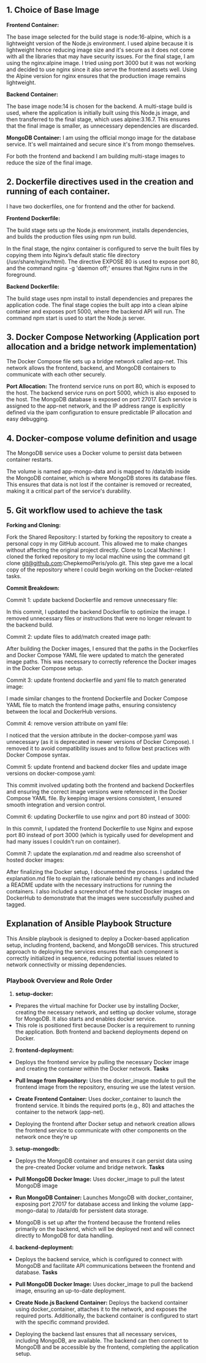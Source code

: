 ## 1. Choice of Base Image
**Frontend Container:**

The base image selected for the build stage is node:16-alpine, which is a lightweight version of the Node.js environment. I used alpine because it is lightweight hence reducing image size and  it's secure as it does not come with all the libraries that may have security issues.
For the final stage, I am using the nginx:alpine image. I tried using port 3000 but it was not working and decided to use nginx since it also serve the frontend assets well. Using the Alpine version for nginx ensures that the production image remains lightweight.

**Backend Container:**

The base image node:14 is chosen for the backend. A multi-stage build is used, where the application is initially built using this Node.js image, and then transferred to the final stage, which uses alpine:3.16.7. This ensures that the final image is smaller, as unnecessary dependencies are discarded.

**MongoDB Container:**
I am using the official mongo image for the database service. It's well maintained and secure since it's from mongo themselves.

For both the frontend and backend I am building multi-stage images to reduce the size of the final image.

## 2. Dockerfile directives used in the creation and running of each container.
I have two dockerfiles, one for frontend and the other for backend.

**Frontend Dockerfile:**

The build stage sets up the Node.js environment, installs dependencies, and builds the production files using npm run build.

In the final stage, the nginx container is configured to serve the built files by copying them into Nginx’s default static file directory (/usr/share/nginx/html).
The directive EXPOSE 80 is used to expose port 80, and the command nginx -g 'daemon off;' ensures that Nginx runs in the foreground.

**Backend Dockerfile:**

The build stage uses npm install to install dependencies and prepares the application code.
The final stage copies the built app into a clean alpine container and exposes port 5000, where the backend API will run.
The command npm start is used to start the Node.js server.

## 3. Docker Compose Networking (Application port allocation and a bridge network implementation)
The Docker Compose file sets up a bridge network called app-net.
This network allows the frontend, backend, and MongoDB containers to communicate with each other securely.

**Port Allocation:**
The frontend service runs on port 80, which is exposed to the host.
The backend service runs on port 5000, which is also exposed to the host.
The MongoDB database is exposed on port 27017.
Each service is assigned to the app-net network, and the IP address range is explicitly defined via the ipam configuration to ensure predictable IP allocation and easy debugging.

## 4. Docker-compose volume definition and usage
The MongoDB service uses a Docker volume to persist data between container restarts.

The volume is named app-mongo-data and is mapped to /data/db inside the MongoDB container, which is where MongoDB stores its database files.
This ensures that data is not lost if the container is removed or recreated, making it a critical part of the service's durability.

## 5. Git workflow used to achieve the task

**Forking and Cloning:**

Fork the Shared Repository: 
I started by forking the repository to create a personal copy in my GitHub account. This allowed me to make changes without affecting the original project directly.
Clone to Local Machine: 
I cloned the forked repository to my local machine using the command git clone git@github.com:ChepkemoiPeris/yolo.git. This step gave me a local copy of the repository where I could begin working on the Docker-related tasks.

**Commit Breakdown:**

Commit 1: update backend Dockerfile and remove unnecessary file:

In this commit, I updated the backend Dockerfile to optimize the image. I removed unnecessary files or instructions that were no longer relevant to the backend build. 

Commit 2: update files to add/match created image path:

After building the Docker images, I ensured that the paths in the Dockerfiles and Docker Compose YAML file were updated to match the generated image paths. This was necessary to correctly reference the Docker images in the Docker Compose setup.

Commit 3: update frontend dockerfile and yaml file to match generated image:

I made similar changes to the frontend Dockerfile and Docker Compose YAML file to match the frontend image paths, ensuring consistency between the local and DockerHub versions.

Commit 4: remove version attribute on yaml file:

I noticed that the version attribute in the docker-compose.yaml was unnecessary (as it is deprecated in newer versions of Docker Compose). I removed it to avoid compatibility issues and to follow best practices with Docker Compose syntax.

Commit 5: update frontend and backend docker files and update image versions on docker-compose.yaml:

This commit involved updating both the frontend and backend Dockerfiles and ensuring the correct image versions were referenced in the Docker Compose YAML file. By keeping image versions consistent, I ensured smooth integration and version control.

Commit 6: updating Dockerfile to use nginx and port 80 instead of 3000:

In this commit, I updated the frontend Dockerfile to use Nginx and expose port 80 instead of port 3000 (which is typically used for development and had many issues I couldn't run on container). 

Commit 7: update the explanation.md and readme also screenshot of hosted docker images:

After finalizing the Docker setup, I documented the process. I updated the explanation.md file to explain the rationale behind my changes and included a README update with the necessary instructions for running the containers. I also included a screenshot of the hosted Docker images on DockerHub to demonstrate that the images were successfully pushed and tagged.

## Explanation of Ansible Playbook Structure
This Ansible playbook is designed to deploy a Docker-based application setup, including frontend, backend, and MongoDB services. 
This structured approach to deploying the services ensures that each component is correctly initialized in sequence, reducing potential issues related to network connectivity or missing dependencies.

### Playbook Overview and Role Order
1. **setup-docker:**

- Prepares the virtual machine for Docker use by installing Docker, creating the necessary network, and setting up docker volume, storage for MongoDB. It also starts and enables docker service.
- This role is positioned first because Docker is a requirement to running the application. Both frontend and backend deployments depend on Docker.

2. **frontend-deployment:**

- Deploys the frontend service by pulling the necessary Docker image and creating the container within the Docker network.
 **Tasks**
- **Pull Image from Repository:** Uses the docker_image module to pull the frontend image from the repository, ensuring we use the latest version.
- **Create Frontend Container:** Uses docker_container to launch the frontend service. It binds the required ports (e.g., 80) and attaches the container to the network (app-net).  

- Deploying the frontend after Docker setup and network creation allows the frontend service to communicate with other components on the network once they’re up

3. **setup-mongodb:**

- Deploys the MongoDB container and ensures it can persist data using the pre-created Docker volume and bridge network.
**Tasks**
- **Pull MongoDB Docker Image:** Uses docker_image to pull the latest MongoDB image
- **Run MongoDB Container:** Launches MongoDB with docker_container, exposing port 27017 for database access and linking the volume (app-mongo-data) to /data/db for persistent data storage.  

- MongoDB is set up after the frontend because the frontend relies primarily on the backend, which will be deployed next and will connect directly to MongoDB for data handling.

4. **backend-deployment:**

- Deploys the backend service, which is configured to connect with MongoDB and facilitate API communications between the frontend and database.
**Tasks**
- **Pull MongoDB Docker Image:** Uses docker_image to pull the backend image, ensuring an up-to-date deployment.
- **Create Node.js Backend Container:** Deploys the backend container using docker_container, attaches it to the network, and exposes the required ports. Additionally, the backend container is configured to start with the specific command provided.  

- Deploying the backend last ensures that all necessary services, including MongoDB, are available. The backend can then connect to MongoDB and be accessible by the frontend, completing the application setup.